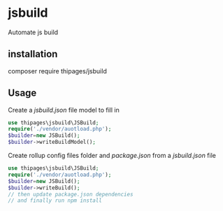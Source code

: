 # jsbuild
Automate js build

## installation
composer require thipages/jsbuild

## Usage

Create a _jsbuild.json_ file model to fill in

```php
use thipages\jsbuild\JSBuild;
require('./vendor/auotload.php');
$builder=new JSBuild();
$builder->writeBuildModel();
```

Create rollup config files folder and _package.json_ from a _jsbuild.json_ file 

```php
use thipages\jsbuild\JSBuild;
require('./vendor/auotload.php');
$builder=new JSBuild();
$builder->writeBuild();
// then update package.json dependencies
// and finally run npm install
```
